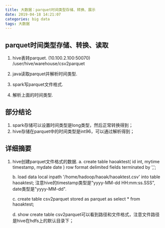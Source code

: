```yaml
---
title: 大数据：parquet时间类型存储、转换、展示
date: 2019-04-18 14:21:07
categories: big data
tags: 大数据
---
```


## parquet时间类型存储、转换、读取
1. hive表转parquet. (10.100.2.100:50070)
    /user/hive/warehouse/csv2parquet
2. java读取parquet并解析时间类型.

3. spark写parquet文件格式.

4. 解析上面的时间类型.

## 部分结论
1. spark存储可以设置时间类型是long类型，然后正常转换得到；
2. hive存储在parquet中的时间类型是int96，可以通过解析得到；

## 详细摘要
1. hive创建parquet文件格式的数据.
    a. create table haoaktest(
            id int,
            mytime timestamp,
            mydate date
        ) row format delimited fields terminated by ',';
        
    b. load data local inpath '/home/hadoop/haoak/haoaktest.csv' into table haoaktest;
        注意hive的timestamp类型是"yyyy-MM-dd HH:mm:ss.SSS", date类型是"yyyy-MM-dd".
        
    c. create table csv2parquet stored as parquet
        as select * from haoaktest;
        
    d. show create table csv2parquet可以看到路径和文件格式，注意文件路径是hive在hdfs上的默认目录下；